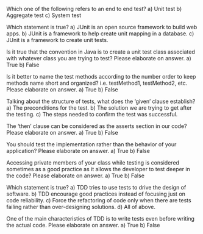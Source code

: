 Which one of the following refers to an end to end test?
a)	Unit test
b)	Aggregate test
c)	System test

Which statement is true?
a)	JUnit is an open source framework to build web apps.
b)	JUnit is a framework to help create unit mapping in a database.
c)	JUnit is a framework to create unit tests.

Is it true that the convention in Java is to create a unit test class associated with whatever class you are trying to test? Please elaborate on answer.
a)	True
b)	False

Is it better to name the test methods according to the number order to keep methods name short and organized? i.e. testMethod1, testMethod2, etc. Please elaborate on answer.
a)	True
b)	False

Talking about the structure of tests, what does the ‘given’ clause establish?
a)	The preconditions for the test.
b)	The solution we are trying to get after the testing.
c)	The steps needed to confirm the test was successful.

The ‘then’ clause can be considered as the asserts section in our code? Please elaborate on answer.
a)	True
b)	False

You should test the implementation rather than the behavior of your application? Please elaborate on answer.
a)	True
b)	False

Accessing private members of your class while testing is considered sometimes as a good practice as it allows the developer to test deeper in the code? Please elaborate on answer.
a)	True
b)	False

Which statement is true?
a)	TDD tries to use tests to drive the design of software.
b)	TDD encourage good practices instead of focusing just on code reliability.
c)	Force the refactoring of code only when there are tests failing rather than over-designing solutions.
d)	All of above.

One of the main characteristics of TDD is to write tests even before writing the actual code. Please elaborate on answer.
a)	True
b)	False
